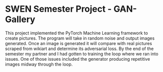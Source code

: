 # SWEN Semester Project - GAN-Gallery

This project implemented the PyTorch Machine Learning framework to create pictures. The program will take in random noise and output images generated. Once an image is generated it will compare with real pictures scraped from wikiart and determine its adversarial loss.   By the end of the semester my partner and I had gotten to training the loop where we ran into issues. One of those issues included the generator producing repetitive images midway through the loop. 

